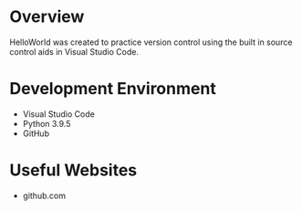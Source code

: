 # Overview
HelloWorld was created to practice version control using the built in source control aids in Visual Studio Code.

# Development Environment
- Visual Studio Code
- Python 3.9.5
- GitHub

# Useful Websites
- github.com